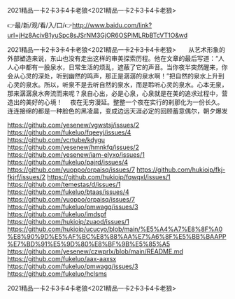 2021精品一卡2卡3卡4卡老狼<2021精品一卡2卡3卡4卡老狼>

👉最/新/观/看/入/口/👉http://www.baidu.com/link?url=jHz8AcivB1yuSpc8sJSrNM3GjOR6OSPiMLRbBTcVT1O&wd

2021精品一卡2卡3卡4卡老狼<2021精品一卡2卡3卡4卡老狼>　　从艺术形象的外部塑造来说，东山也没有走出这样的审美探索历程。他在文章的最后写道：“人人心中都有一股泉水，日常生活的烦乱，遮蔽了它的声音。当你夜半突然醒来，你会从心灵的深处，听到幽然的鸣声，那正是潺潺的泉水啊！”把自然的泉水上升到心灵的泉水。所以，听泉不是去听自然的泉水，而是聆听心灵的泉水。心本无泉，那来潺潺泉水奔流而来呢？泉自心出，必是心泉，心泉就是在美的追求过程中，营造出的美好的心境！　
夜在无穷漫延。整整一个夜在实行的刹那化为一份长久。连连接绵的都是一种脸色的黑凌晨，变成边远天涯必定的回顾蓄意偶尔，朝夕爆发


https://github.com/yesenew/vgwstsj/issues/2
https://github.com/fukeluo/fqeeyj/issues/4
https://github.com/vcrtube/kdygu
https://github.com/yesenew/hmnkfq/issues/2
https://github.com/yesenew/iam-elyxo/issues/1
https://github.com/fukeluo/pajrd/issues/4
https://github.com/yuoppo/orpaisq/issues/7
https://github.com/hukioip/fkj-fkjrf/issues/2
https://github.com/hukioip/fqwqxl/issues/1
https://github.com/temestas/d/issues/1
https://github.com/fukeluo/btaas/issues/4
https://github.com/yuoppo/orpaisq/issues/7
https://github.com/fukeluo/pmwagq/issues/3
https://github.com/fukeluo/imdspf
https://github.com/hukioip/zuaod/issues/1
https://github.com/hukioip/ucucyo/blob/main/%E5%A4%A7%E8%8F%A0%E8%90%9D%E5%AF%BC%E8%88%AA%E7%A6%8F%E5%BB%BAAPP%E7%BD%91%E5%9D%80%E8%BF%9B%E5%85%A5
https://github.com/yesenew/czwprlx/blob/main/README.md
https://github.com/fukeluo/aax-aaxsx
https://github.com/fukeluo/pmwagq/issues/3
https://github.com/fukeluo/hclsms

2021精品一卡2卡3卡4卡老狼&lt;2021精品一卡2卡3卡4卡老狼>
